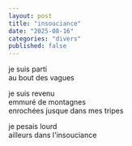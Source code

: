 ```yaml
---
layout: post
title: "insouciance"
date: "2025-08-16"
categories: "divers"
published: false
---
```


je suis parti  
au bout des vagues  

je suis revenu  
emmuré de montagnes  
enrochées jusque dans mes tripes  

je pesais lourd  
ailleurs dans l'insouciance  
